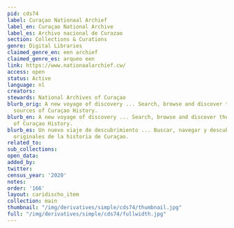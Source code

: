 ```yaml
---
pid: cds74
label: Curaçao Nationaal Archief
label_en: Curaçao National Archive
label_es: Archivo nacional de Curazao
section: Collections & Curations
genre: Digital Libraries
claimed_genre_en: een archief
claimed_genre_es: arqueo een
link: https://www.nationaalarchief.cw/
access: open
status: Active
language: nl
creators:
stewards: National Archives of Curaçao
blurb_orig: A new voyage of discovery ... Search, browse and discover the original
  sources of Curaçao History.
blurb_en: A new voyage of discovery ... Search, browse and discover the original sources
  of Curaçao History.
blurb_es: Un nuevo viaje de descubrimiento ... Buscar, navegar y descubrir las fuentes
  originales de la historia de Curaçao.
related_to:
sub_collections:
open_data:
added_by:
twitter:
census_year: '2020'
notes:
order: '166'
layout: caridischo_item
collection: main
thumbnail: "/img/derivatives/simple/cds74/thumbnail.jpg"
full: "/img/derivatives/simple/cds74/fullwidth.jpg"
---
```

